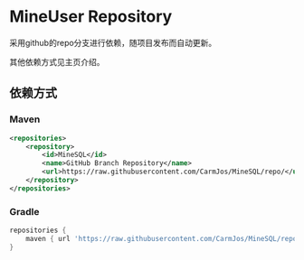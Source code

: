 # MineUser Repository

采用github的repo分支进行依赖，随项目发布而自动更新。

其他依赖方式见主页介绍。

## 依赖方式

### Maven

```xml
<repositories>
    <repository>
        <id>MineSQL</id>
        <name>GitHub Branch Repository</name>
        <url>https://raw.githubusercontent.com/CarmJos/MineSQL/repo/</url>
    </repository>
</repositories>
```

### Gradle

```groovy
repositories {
    maven { url 'https://raw.githubusercontent.com/CarmJos/MineSQL/repo/' }
}
```